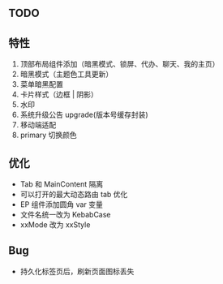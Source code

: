 ## TODO

## 特性

1. 顶部布局组件添加（暗黑模式、锁屏、代办、聊天、我的主页）
2. 暗黑模式（主题色工具更新）
3. 菜单暗黑配置
4. 卡片样式（边框 | 阴影）
5. 水印
6. 系统升级公告 upgrade(版本号缓存封装)
7. 移动端适配
8. primary 切换颜色

## 优化

- Tab 和 MainContent 隔离
- 可以打开的最大动态路由 tab 优化
- EP 组件添加圆角 var 变量
- 文件名统一改为 KebabCase
- xxMode 改为 xxStyle

## Bug

- 持久化标签页后，刷新页面图标丢失
